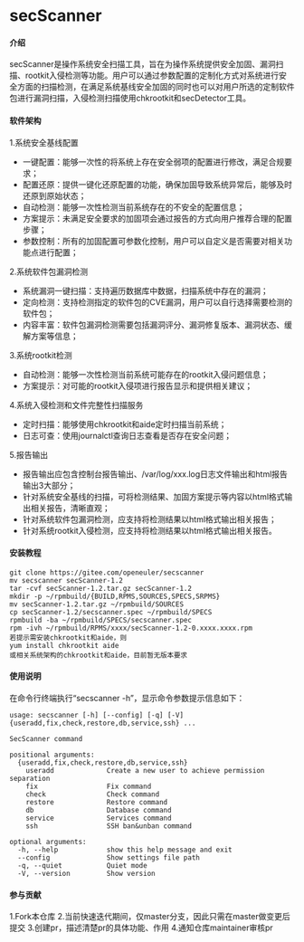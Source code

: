 # secScanner

#### 介绍
secScanner是操作系统安全扫描工具，旨在为操作系统提供安全加固、漏洞扫描、rootkit入侵检测等功能。用户可以通过参数配置的定制化方式对系统进行安全方面的扫描检测，在满足系统基线安全加固的同时也可以对用户所选的定制软件包进行漏洞扫描，入侵检测扫描使用chkrootkit和secDetector工具。

#### 软件架构
1.系统安全基线配置
- 一键配置：能够一次性的将系统上存在安全弱项的配置进行修改，满足合规要求；
- 配置还原：提供一键化还原配置的功能，确保加固导致系统异常后，能够及时还原到原始状态；
- 自动检测：能够一次性检测当前系统存在的不安全的配置信息；
- 方案提示：未满足安全要求的加固项会通过报告的方式向用户推荐合理的配置步骤；
- 参数控制：所有的加固配置可参数化控制，用户可以自定义是否需要对相关功能点进行配置；

2.系统软件包漏洞检测
- 系统漏洞一键扫描：支持遍历数据库中数据，扫描系统中存在的漏洞；
- 定向检测：支持检测指定的软件包的CVE漏洞，用户可以自行选择需要检测的软件包；
- 内容丰富：软件包漏洞检测需要包括漏洞评分、漏洞修复版本、漏洞状态、缓解方案等信息；
 
3.系统rootkit检测
- 自动检测：能够一次性检测当前系统可能存在的rootkit入侵问题信息；
- 方案提示：对可能的rootkit入侵项进行报告显示和提供相关建议；

4.系统入侵检测和文件完整性扫描服务
- 定时扫描：能够使用chkrootkit和aide定时扫描当前系统；
- 日志可查：使用journalctl查询日志查看是否存在安全问题；

5.报告输出
- 报告输出应包含控制台报告输出、/var/log/xxx.log日志文件输出和html报告输出3大部分；
- 针对系统安全基线的扫描，可将检测结果、加固方案提示等内容以html格式输出相关报告，清晰直观；
- 针对系统软件包漏洞检测，应支持将检测结果以html格式输出相关报告；
- 针对系统rootkit入侵检测，应支持将检测结果以html格式输出相关报告。

#### 安装教程
```shell
git clone https://gitee.com/openeuler/secscanner
mv secscanner secScanner-1.2
tar -cvf secScanner-1.2.tar.gz secScanner-1.2
mkdir -p ~/rpmbuild/{BUILD,RPMS,SOURCES,SPECS,SRPMS}
mv secScanner-1.2.tar.gz ~/rpmbuild/SOURCES
cp secScanner-1.2/secscanner.spec ~/rpmbuild/SPECS
rpmbuild -ba ~/rpmbuild/SPECS/secscanner.spec
rpm -ivh ~/rpmbuild/RPMS/xxxx/secScanner-1.2-0.xxxx.xxxx.rpm
若提示需安装chkrootkit和aide，则
yum install chkrootkit aide
或相关系统架构的chkrootkit和aide，目前暂无版本要求
```

#### 使用说明
在命令行终端执行“secscanner -h”，显示命令参数提示信息如下：
```shell
usage: secscanner [-h] [--config] [-q] [-V] {useradd,fix,check,restore,db,service,ssh} ...

SecScanner command

positional arguments:
  {useradd,fix,check,restore,db,service,ssh}
    useradd             Create a new user to achieve permission separation
    fix                 Fix command
    check               Check command
    restore             Restore command
    db                  Database command
    service             Services command
    ssh                 SSH ban&unban command

optional arguments:
  -h, --help            show this help message and exit
  --config              Show settings file path
  -q, --quiet           Quiet mode
  -V, --version         Show version
```

#### 参与贡献
1.Fork本仓库
2.当前快速迭代期间，仅master分支，因此只需在master做变更后提交
3.创建pr，描述清楚pr的具体功能、作用
4.通知仓库maintainer审核pr

